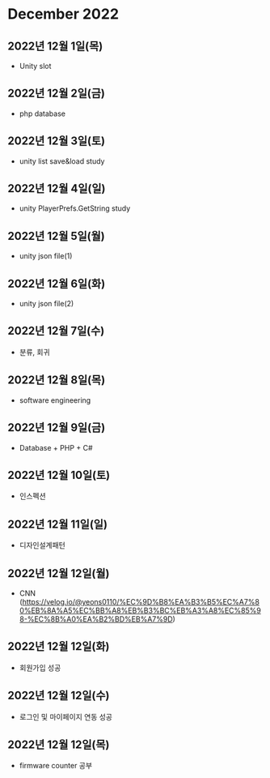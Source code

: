 # December 2022

## 2022년 12월 1일(목)
- Unity slot

## 2022년 12월 2일(금)
- php database

## 2022년 12월 3일(토)
- unity list save&load study

## 2022년 12월 4일(일)
- unity PlayerPrefs.GetString study

## 2022년 12월 5일(월)
- unity json file(1)

## 2022년 12월 6일(화)
- unity json file(2)

## 2022년 12월 7일(수)
- 분류, 회귀

## 2022년 12월 8일(목)
- software engineering

## 2022년 12월 9일(금)
- Database + PHP + C#

## 2022년 12월 10일(토)
- 인스펙션

## 2022년 12월 11일(일)
- 디자인설계패턴

## 2022년 12월 12일(월)
- CNN (https://velog.io/@yeons0110/%EC%9D%B8%EA%B3%B5%EC%A7%80%EB%8A%A5%EC%BB%A8%EB%B3%BC%EB%A3%A8%EC%85%98-%EC%8B%A0%EA%B2%BD%EB%A7%9D)

## 2022년 12월 12일(화)
- 회원가입 성공
## 2022년 12월 12일(수)
- 로그인 및 마이페이지 연동 성공

## 2022년 12월 12일(목)
- firmware counter 공부